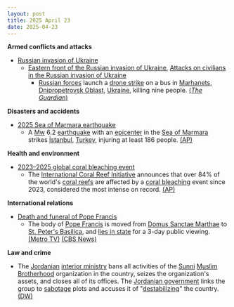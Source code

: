 ```yaml
---
layout: post
title: 2025 April 23
date: 2025-04-23
---
```



**Armed conflicts and attacks**

* [Russian invasion of Ukraine](https://en.wikipedia.org/wiki/Russian_invasion_of_Ukraine "Russian invasion of Ukraine")
  + [Eastern front of the Russian invasion of Ukraine](https://en.wikipedia.org/wiki/Eastern_front_of_the_Russian_invasion_of_Ukraine "Eastern front of the Russian invasion of Ukraine"), [Attacks on civilians in the Russian invasion of Ukraine](https://en.wikipedia.org/wiki/Attacks_on_civilians_in_the_Russian_invasion_of_Ukraine "Attacks on civilians in the Russian invasion of Ukraine")
    - [Russian forces](https://en.wikipedia.org/wiki/Russian_Armed_Forces "Russian Armed Forces") launch a [drone strike](https://en.wikipedia.org/wiki/Drone_warfare "Drone warfare") on a bus in [Marhanets](https://en.wikipedia.org/wiki/Marhanets "Marhanets"), [Dnipropetrovsk Oblast](https://en.wikipedia.org/wiki/Dnipropetrovsk_Oblast "Dnipropetrovsk Oblast"), [Ukraine](https://en.wikipedia.org/wiki/Ukraine "Ukraine"), killing nine people. [(*The Guardian*)](https://www.theguardian.com/world/2025/apr/23/russia-drone-strike-kill-wave-attacks-ukraine-infrastructure)

**Disasters and accidents**

* [2025 Sea of Marmara earthquake](https://en.wikipedia.org/wiki/2025_Sea_of_Marmara_earthquake "2025 Sea of Marmara earthquake")
  + A [Mw](https://en.wikipedia.org/wiki/Richter_scale "Richter scale") 6.2 [earthquake](https://en.wikipedia.org/wiki/Earthquake "Earthquake") with an [epicenter](https://en.wikipedia.org/wiki/Epicenter "Epicenter") in the [Sea of Marmara](https://en.wikipedia.org/wiki/Sea_of_Marmara "Sea of Marmara") strikes [İstanbul](https://en.wikipedia.org/wiki/%C4%B0stanbul "İstanbul"), [Turkey](https://en.wikipedia.org/wiki/Turkey "Turkey"), injuring at least 186 people. [(AP)](https://apnews.com/article/turkey-earthquake-istanbul-sea-marmara-magnitude-emergency-46f20a2c0b6fa3cad7634d28d1f7e5d7)

**Health and environment**

* [2023–2025 global coral bleaching event](https://en.wikipedia.org/wiki/2023%E2%80%932025_global_coral_bleaching_event "2023–2025 global coral bleaching event")
  + The [International Coral Reef Initiative](https://en.wikipedia.org/wiki/International_Coral_Reef_Initiative "International Coral Reef Initiative") announces that over 84% of the world's [coral reefs](https://en.wikipedia.org/wiki/Coral_reef "Coral reef") are affected by a [coral bleaching](https://en.wikipedia.org/wiki/Coral_bleaching#Mass_bleaching_events "Coral bleaching") event since 2023, considered the most intense on record. [(AP)](https://apnews.com/article/coral-reef-bleaching-climate-change-fdbeddf7ae3ccc9d7cf85d1c3267e581)

**International relations**

* [Death and funeral of Pope Francis](https://en.wikipedia.org/wiki/Death_and_funeral_of_Pope_Francis "Death and funeral of Pope Francis")
  + The body of [Pope Francis](https://en.wikipedia.org/wiki/Pope_Francis "Pope Francis") is moved from [Domus Sanctae Marthae](https://en.wikipedia.org/wiki/Domus_Sanctae_Marthae "Domus Sanctae Marthae") to [St. Peter's Basilica](https://en.wikipedia.org/wiki/St._Peter%27s_Basilica "St. Peter's Basilica"), and [lies in state](https://en.wikipedia.org/wiki/Lying_in_state "Lying in state") for a 3-day public viewing. [(Metro TV)](https://www.metrotvnews.com/read/NrWCo5XW-peti-paus-fransiskus-dipindahkan-ke-basilika-publik-diizinkan-beri-penghormatan-terakhir) [(CBS News)](https://www.cbsnews.com/pittsburgh/news/pope-francis-body-st-peters-basilica-lie-in-state/?intcid=CNM-00-10abd1h)

**Law and crime**

* The [Jordanian](https://en.wikipedia.org/wiki/Jordan "Jordan") [interior ministry](https://en.wikipedia.org/wiki/Ministry_of_the_Interior_%28Jordan%29 "Ministry of the Interior (Jordan)") bans all activities of the [Sunni](https://en.wikipedia.org/wiki/Sunni_Islam "Sunni Islam") [Muslim Brotherhood](https://en.wikipedia.org/wiki/Muslim_Brotherhood "Muslim Brotherhood") organization in the country, seizes the organization's assets, and closes all of its offices. The [Jordanian government](https://en.wikipedia.org/wiki/Government_of_Jordan "Government of Jordan") links the group to [sabotage](https://en.wikipedia.org/wiki/Sabotage "Sabotage") plots and accuses it of "[destabilizing](https://en.wikipedia.org/wiki/Destabilizing "Destabilizing")" the country. [(DW)](https://www.dw.com/en/jordan-outlaws-muslim-brotherhood-opposition-group/a-72321194)

